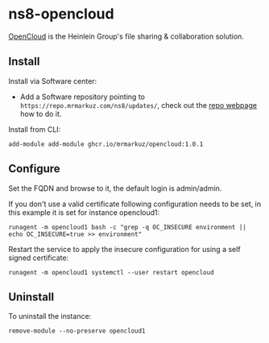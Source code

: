 # ns8-opencloud

[OpenCloud](https://opencloud.eu) is the Heinlein Group's file sharing & collaboration solution.

## Install

Install via Software center:

  - Add a Software repository pointing to `https://repo.mrmarkuz.com/ns8/updates/`, check out the [repo webpage](https://repo.mrmarkuz.com) how to do it.

Install from CLI:

    add-module add-module ghcr.io/mrmarkuz/opencloud:1.0.1

## Configure

Set the FQDN and browse to it, the default login is admin/admin.

If you don't use a valid certificate following configuration needs to be set, in this example it is set for instance opencloud1:

    runagent -m opencloud1 bash -c "grep -q OC_INSECURE environment || echo OC_INSECURE=true >> environment"

Restart the service to apply the insecure configuration for using a self signed certificate:

    runagent -m opencloud1 systemctl --user restart opencloud

## Uninstall

To uninstall the instance:

    remove-module --no-preserve opencloud1

